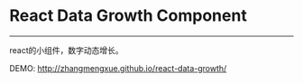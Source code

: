 # React Data Growth Component
----------------------

react的小组件，数字动态增长。

DEMO:  <http://zhangmengxue.github.io/react-data-growth/>

